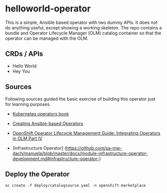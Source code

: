 # helloworld-operator

This is a simple, Ansible based operator with two dummy APIs. It does not do anything useful, except showing a working skeleton. The repo contains a bundle and Operator Lifecycle Manager (OLM) catalog container so that the operator can be managed with the OLM.

## CRDs / APIs
- Hello World
- Hey You

## Sources
Following sources guided the basic exercise of building this operator just for learning purposes.

- [Kubernetes operators book](https://www.redhat.com/en/resources/oreilly-kubernetes-operators-automation-ebook)
- [Creating Ansible-based Operators](https://docs.openshift.com/container-platform/4.4/operators/operator_sdk/osdk-ansible.html)
- [OpenShift Operator Lifecycle Management Guide: Integrating Operators in OLM Part IV](https://keithtenzer.com/2020/04/23/openshift-operator-lifecycle-management-guide-integrating-operators-in-olm-part-iv/)

- [Infrastructure Operator] (https://github.com/sa-mw-dach/manuela/blob/master/docs/module-infrastructure-operator-development.md#infrastructure-operator-)

## Deploy the Operator

``` 
oc create -f deploy/catalogsource.yaml -n openshift-marketplace

```